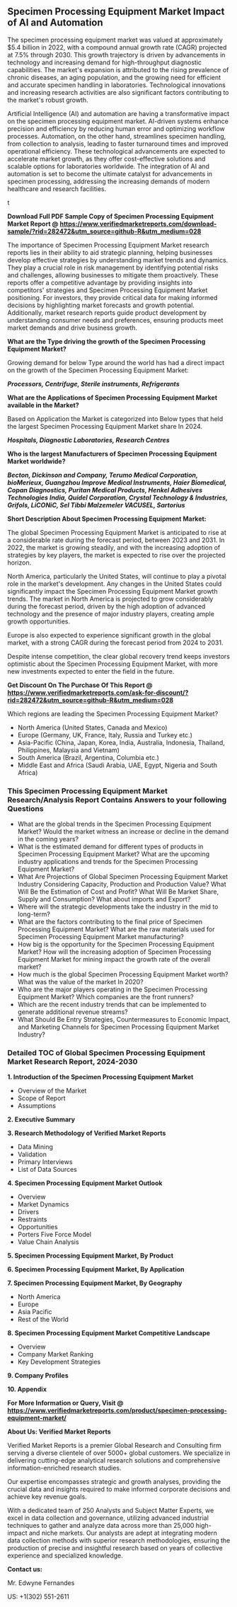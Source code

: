 <h2>Specimen Processing Equipment Market Impact of AI and Automation</h2><p>The specimen processing equipment market was valued at approximately $5.4 billion in 2022, with a compound annual growth rate (CAGR) projected at 7.5% through 2030. This growth trajectory is driven by advancements in technology and increasing demand for high-throughput diagnostic capabilities. The market's expansion is attributed to the rising prevalence of chronic diseases, an aging population, and the growing need for efficient and accurate specimen handling in laboratories. Technological innovations and increasing research activities are also significant factors contributing to the market's robust growth.</p><p>Artificial Intelligence (AI) and automation are having a transformative impact on the specimen processing equipment market. AI-driven systems enhance precision and efficiency by reducing human error and optimizing workflow processes. Automation, on the other hand, streamlines specimen handling, from collection to analysis, leading to faster turnaround times and improved operational efficiency. These technological advancements are expected to accelerate market growth, as they offer cost-effective solutions and scalable options for laboratories worldwide. The integration of AI and automation is set to become the ultimate catalyst for advancements in specimen processing, addressing the increasing demands of modern healthcare and research facilities.</p>t</p><p id="" class=""><strong>Download Full PDF Sample Copy of Specimen Processing Equipment Market Report @ <a href="https://www.verifiedmarketreports.com/download-sample/?rid=282472&utm_source=github-R&utm_medium=028" target="_blank">https://www.verifiedmarketreports.com/download-sample/?rid=282472&utm_source=github-R&utm_medium=028</a></strong></p><p>The importance of&nbsp;Specimen Processing Equipment Market research reports lies in their ability to aid strategic planning, helping businesses develop effective strategies by understanding market trends and dynamics. They play a crucial role in risk management by identifying potential risks and challenges, allowing businesses to mitigate them proactively. These reports offer a competitive advantage by providing insights into competitors' strategies and Specimen Processing Equipment Market positioning. For investors, they provide critical data for making informed decisions by highlighting market forecasts and growth potential. Additionally, market research reports guide product development by understanding consumer needs and preferences, ensuring products meet market demands and drive business growth.</p><p><strong>What are the&nbsp;Type driving the growth of the Specimen Processing Equipment Market?</strong></p><p id="" class="">Growing demand for below Type around the world has had a direct impact on the growth of the Specimen Processing Equipment Market:</p><em><strong>Processors, Centrifuge, Sterile instruments, Refrigerants</strong></em></p><strong>What are the&nbsp;Applications&nbsp;of Specimen Processing Equipment Market available in the Market?</strong></p><p id="" class="">Based on Application the Market is categorized into Below types that held the largest Specimen Processing Equipment Market share In 2024.</p><em><strong>Hospitals, Diagnostic Laboratories, Research Centres</strong></em></p><strong>Who is the largest Manufacturers of Specimen Processing Equipment Market worldwide?</strong></p><p><em><strong>Becton, Dickinson and Company, Terumo Medical Corporation, bioMerieux, Guangzhou Improve Medical Instruments, Haier Biomedical, Copan Diagnostics, Puritan Medical Products, Henkel Adhesives Technologies India, Quidel Corporation, Crystal Technology & Industries, Grifols, LiCONiC, Sel Tibbi Malzemeler VACUSEL, Sartorius</strong></em></p><p id="" class=""><strong>Short Description About Specimen Processing Equipment Market:</strong></p><p>The global Specimen Processing Equipment Market is anticipated to rise at a considerable rate during the forecast period, between 2023 and 2031. In 2022, the market is growing steadily, and with the increasing adoption of strategies by key players, the market is expected to rise over the projected horizon.</p><p>North America, particularly the United States, will continue to play a pivotal role in the market's development. Any changes in the United States could significantly impact the Specimen Processing Equipment Market growth trends. The market in North America is projected to grow considerably during the forecast period, driven by the high adoption of advanced technology and the presence of major industry players, creating ample growth opportunities.</p><p>Europe is also expected to experience significant growth in the global market, with a strong CAGR during the forecast period from 2024 to 2031.</p><p>Despite intense competition, the clear global recovery trend keeps investors optimistic about the Specimen Processing Equipment Market, with more new investments expected to enter the field in the future.</p><p id="" class=""><strong>Get Discount On The Purchase Of This Report @ <a href="https://www.verifiedmarketreports.com/ask-for-discount/?rid=282472&utm_source=github-R&utm_medium=028" target="_blank">https://www.verifiedmarketreports.com/ask-for-discount/?rid=282472&utm_source=github-R&utm_medium=028</a></strong></p>Which regions are leading the Specimen Processing Equipment Market?</p><ul><li>North America (United States, Canada and Mexico)</li><li>Europe (Germany, UK, France, Italy, Russia and Turkey etc.)</li><li>Asia-Pacific (China, Japan, Korea, India, Australia, Indonesia, Thailand, Philippines, Malaysia and Vietnam)</li><li>South America (Brazil, Argentina, Columbia etc.)</li><li>Middle East and Africa (Saudi Arabia, UAE, Egypt, Nigeria and South Africa)</li></ul><h3 id="" class="">This Specimen Processing Equipment Market Research/Analysis Report Contains Answers to your following Questions</h3><ul><li>What are the global trends in the Specimen Processing Equipment Market? Would the market witness an increase or decline in the demand in the coming years?</li><li>What is the estimated demand for different types of products in Specimen Processing Equipment Market? What are the upcoming industry applications and trends for the Specimen Processing Equipment Market?</li><li>What Are Projections of Global Specimen Processing Equipment Market Industry Considering Capacity, Production and Production Value? What Will Be the Estimation of Cost and Profit? What Will Be Market Share, Supply and Consumption? What about imports and Export?</li><li>Where will the strategic developments take the industry in the mid to long-term?</li><li>What are the factors contributing to the final price of Specimen Processing Equipment Market? What are the raw materials used for Specimen Processing Equipment Market manufacturing?</li><li>How big is the opportunity for the Specimen Processing Equipment Market? How will the increasing adoption of Specimen Processing Equipment Market for mining impact the growth rate of the overall market?</li><li>How much is the global Specimen Processing Equipment Market worth? What was the value of the market In 2020?</li><li>Who are the major players operating in the Specimen Processing Equipment Market? Which companies are the front runners?</li><li>Which are the recent industry trends that can be implemented to generate additional revenue streams?</li><li>What Should Be Entry Strategies, Countermeasures to Economic Impact, and Marketing Channels for Specimen Processing Equipment Market Industry?</li></ul><h3 id="" class="">Detailed TOC of Global Specimen Processing Equipment Market Research Report, 2024-2030</h3><p id="" class=""><strong>1. Introduction of the Specimen Processing Equipment Market</strong></p><ul><li>Overview of the Market</li><li>Scope of Report</li><li>Assumptions</li></ul><p id="" class=""><strong>2. Executive Summary</strong></p><p id="" class=""><strong>3. Research Methodology of Verified Market Reports</strong></p><ul><li>Data Mining</li><li>Validation</li><li>Primary Interviews</li><li>List of Data Sources</li></ul><p id="" class=""><strong>4. Specimen Processing Equipment Market Outlook</strong></p><ul><li>Overview</li><li>Market Dynamics</li><li>Drivers</li><li>Restraints</li><li>Opportunities</li><li>Porters Five Force Model</li><li>Value Chain Analysis</li></ul><p id="" class=""><strong>5. Specimen Processing Equipment Market, By Product</strong></p><p id="" class=""><strong>6. Specimen Processing Equipment Market, By Application</strong></p><p id="" class=""><strong>7. Specimen Processing Equipment Market, By Geography</strong></p><ul><li>North America</li><li>Europe</li><li>Asia Pacific</li><li>Rest of the World</li></ul><p id="" class=""><strong>8. Specimen Processing Equipment Market Competitive Landscape</strong></p><ul><li>Overview</li><li>Company Market Ranking</li><li>Key Development Strategies</li></ul><p id="" class=""><strong>9. Company Profiles</strong></p><p id="" class=""><strong>10. Appendix</strong></p><p id="" class=""><strong>For More Information or Query, Visit @ <a href="https://www.verifiedmarketreports.com/product/specimen-processing-equipment-market/" target="_blank">https://www.verifiedmarketreports.com/product/specimen-processing-equipment-market/</a></strong></p><p id="" class=""><strong>About Us: Verified Market Reports</strong></p><p id="" class="">Verified Market Reports is a premier Global Research and Consulting firm serving a diverse clientele of over 5000+ global customers. We specialize in delivering cutting-edge analytical research solutions and comprehensive information-enriched research studies.</p><p id="" class="">Our expertise encompasses strategic and growth analyses, providing the crucial data and insights required to make informed corporate decisions and achieve key revenue goals.</p><p id="" class="">With a dedicated team of 250 Analysts and Subject Matter Experts, we excel in data collection and governance, utilizing advanced industrial techniques to gather and analyze data across more than 25,000 high-impact and niche markets. Our analysts are adept at integrating modern data collection methods with superior research methodologies, ensuring the production of precise and insightful research based on years of collective experience and specialized knowledge.</p><p id="" class=""><strong>Contact us:</strong></p><p id="" class="">Mr. Edwyne Fernandes</p><p id="" class="">US: +1(302) 551-2611</p>